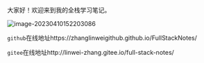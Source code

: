 大家好！欢迎来到我的全栈学习笔记。

![image-20230410152203086](https://gitee.com/linwei-zhang/full-stack-notes/blob/master/image-20230410152203086.png)

`github`在线地址https://zhanglinweigithub.github.io/FullStackNotes/

`gitee`在线地址http://linwei-zhang.gitee.io/full-stack-notes/